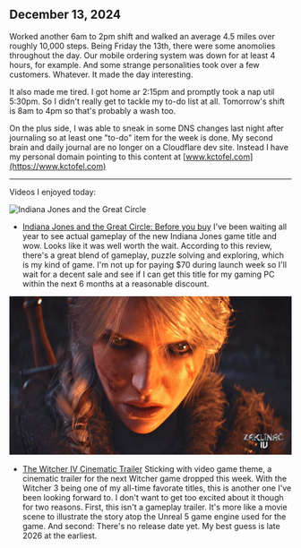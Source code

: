 ## December 13, 2024

Worked another 6am to 2pm shift and walked an average 4.5 miles over roughly 10,000 steps. Being Friday the 13th, there were some anomolies throughout the day. Our mobile ordering system was down for at least 4 hours, for example. And some strange personalities took over a few customers. Whatever. It made the day interesting.

It also made me tired. I got home ar 2:15pm and promptly took a nap util 5:30pm. So I didn't really get to tackle my to-do list at all. Tomorrow's shift is 8am to 4pm so that's probably a wash too.

On the plus side, I was able to sneak in some DNS changes last night after journaling so at least one "to-do" item for the week is done. My second brain and daily journal are no longer on a Cloudflare dev site. Instead I have my personal domain pointing to this content at [www.kctofel.com](https://www.kctofel.com)

---

Videos I enjoyed today:

![Indiana Jones and the Great Circle](../../../Images/IMG_0230.png)

- [Indiana Jones and the Great Circle: Before you buy](https://youtu.be/0oj88MivbHc?si=WHuvIalJLzMTyrfW) I've been waiting all year to see actual gameplay of the new Indiana Jones game title and wow. Looks like it was well worth the wait. According to this review, there's a great blend of gameplay, puzzle solving and exploring, which is my kind of game. I'm not up for paying $70 during launch week so I'll wait for a decent sale and see if I can get this title for my gaming PC within the next 6 months at a reasonable discount.

![The Witcher 4 trailer](../../../Images/IMG_0233.jpeg)

- [The Witcher IV Cinematic Trailer](https://youtu.be/54dabgZJ5YA?si=g-sjnR69trq8NcY9) Sticking with video game theme, a cinematic trailer for the next Witcher game dropped this week. With the Witcher 3 being one of my all-time favorate titles, this is another one I've been looking forward to. I don't want to get too excited about it though for two reasons. First, this isn't a gameplay trailer. It's more like a movie scene to illustrate the story atop the Unreal 5 game engine used for the game. And second: There's no release date yet. My best guess is late 2026 at the earliest. 
